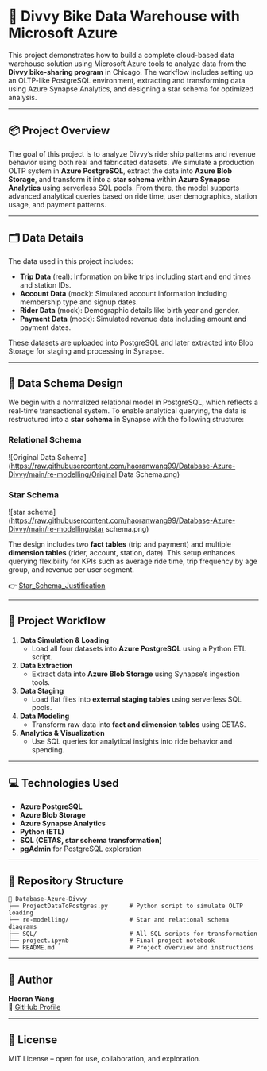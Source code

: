 # 🚴 Divvy Bike Data Warehouse with Microsoft Azure

This project demonstrates how to build a complete cloud-based data warehouse solution using Microsoft Azure tools to analyze data from the **Divvy bike-sharing program** in Chicago. The workflow includes setting up an OLTP-like PostgreSQL environment, extracting and transforming data using Azure Synapse Analytics, and designing a star schema for optimized analysis.

---

## 📦 Project Overview

The goal of this project is to analyze Divvy’s ridership patterns and revenue behavior using both real and fabricated datasets. We simulate a production OLTP system in **Azure PostgreSQL**, extract the data into **Azure Blob Storage**, and transform it into a **star schema** within **Azure Synapse Analytics** using serverless SQL pools. From there, the model supports advanced analytical queries based on ride time, user demographics, station usage, and payment patterns.

---

## 🗂️ Data Details

The data used in this project includes:
- **Trip Data** (real): Information on bike trips including start and end times and station IDs.
- **Account Data** (mock): Simulated account information including membership type and signup dates.
- **Rider Data** (mock): Demographic details like birth year and gender.
- **Payment Data** (mock): Simulated revenue data including amount and payment dates.

These datasets are uploaded into PostgreSQL and later extracted into Blob Storage for staging and processing in Synapse.

---

## 🧱 Data Schema Design

We begin with a normalized relational model in PostgreSQL, which reflects a real-time transactional system. To enable analytical querying, the data is restructured into a **star schema** in Synapse with the following structure:

### Relational Schema

![Original Data Schema](https://raw.githubusercontent.com/haoranwang99/Database-Azure-Divvy/main/re-modelling/Original Data Schema.png)

### Star Schema

![star schema](https://raw.githubusercontent.com/haoranwang99/Database-Azure-Divvy/main/re-modelling/star schema.png)

The design includes two **fact tables** (trip and payment) and multiple **dimension tables** (rider, account, station, date). This setup enhances querying flexibility for KPIs such as average ride time, trip frequency by age group, and revenue per user segment.

👉 [Star_Schema_Justification](https://github.com/haoranwang99/Database-Azure-Divvy/blob/main/re-modelling/Star_Schema_Justification.pdf)

---

## 🔄 Project Workflow

1. **Data Simulation & Loading**
   - Load all four datasets into **Azure PostgreSQL** using a Python ETL script.
2. **Data Extraction**
   - Extract data into **Azure Blob Storage** using Synapse’s ingestion tools.
3. **Data Staging**
   - Load flat files into **external staging tables** using serverless SQL pools.
4. **Data Modeling**
   - Transform raw data into **fact and dimension tables** using CETAS.
5. **Analytics & Visualization**
   - Use SQL queries for analytical insights into ride behavior and spending.

---

## 💻 Technologies Used

- **Azure PostgreSQL**
- **Azure Blob Storage**
- **Azure Synapse Analytics**
- **Python (ETL)**
- **SQL (CETAS, star schema transformation)**
- **pgAdmin** for PostgreSQL exploration

---

## 📁 Repository Structure

```
📂 Database-Azure-Divvy
├── ProjectDataToPostgres.py      # Python script to simulate OLTP loading
├── re-modelling/                 # Star and relational schema diagrams
├── SQL/                          # All SQL scripts for transformation
├── project.ipynb                 # Final project notebook
└── README.md                     # Project overview and instructions
```

---

## 👤 Author

**Haoran Wang**  
🔗 [GitHub Profile](https://github.com/haoranwang99)

---

## 📜 License

MIT License – open for use, collaboration, and exploration.
